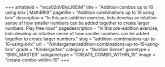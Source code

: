 +++
airtableid = "reca02dVBlyLt6EtM"
title = "Addition combos up to 10 using brix | MathBRIX"
pagetitle = "Addition combinations up to 10 using brix"
description = "In this pre-addition exercise, kids develop an intuitive sense of how smaller numbers can be added together to create larger numbers. Play free now!"
pagedescription = "In this pre-addition exercise, kids develop an intuitive sense of how smaller numbers can be added together to create larger numbers."
slug = "addition-combinations-up-to-10-using-brix"
url = "/kindergarten/addition-combinations-up-to-10-using-brix"
grade = "Kindergarten"
category = "Number Sense"
gametype = "BRIX_MASTER"
subgametype = "CREATE_COMBO_WITHIN_10"
image = "create-combo-within-10"
+++